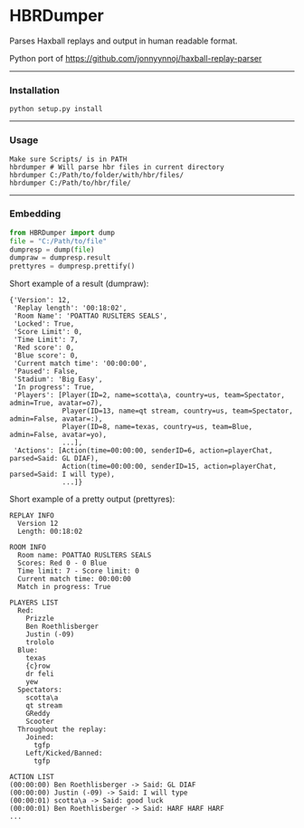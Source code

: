 # HBRDumper
Parses Haxball replays and output in human readable format.

Python port of https://github.com/jonnyynnoj/haxball-replay-parser

---

### Installation
	python setup.py install
---
### Usage
	Make sure Scripts/ is in PATH
	hbrdumper # Will parse hbr files in current directory
	hbrdumper C:/Path/to/folder/with/hbr/files/
	hbrdumper C:/Path/to/hbr/file/
---
### Embedding
```python
from HBRDumper import dump
file = "C:/Path/to/file"
dumpresp = dump(file)
dumpraw = dumpresp.result
prettyres = dumpresp.prettify()
```
Short example of a result (dumpraw):

    {'Version': 12,
     'Replay length': '00:18:02',
     'Room Name': 'POATTAO RUSLTERS SEALS',
     'Locked': True,
     'Score Limit': 0,
     'Time Limit': 7,
     'Red score': 0,
     'Blue score': 0,
     'Current match time': '00:00:00',
     'Paused': False,
     'Stadium': 'Big Easy',
     'In progress': True,
     'Players': [Player(ID=2, name=scotta\a, country=us, team=Spectator, admin=True, avatar=o7),
                 Player(ID=13, name=qt stream, country=us, team=Spectator, admin=False, avatar=:),
                 Player(ID=8, name=texas, country=us, team=Blue, admin=False, avatar=yo),
                 ...],
     'Actions': [Action(time=00:00:00, senderID=6, action=playerChat, parsed=Said: GL DIAF),
                 Action(time=00:00:00, senderID=15, action=playerChat, parsed=Said: I will type),
                 ...]}
Short example of a pretty output (prettyres):

    REPLAY INFO
      Version 12
      Length: 00:18:02

    ROOM INFO
      Room name: POATTAO RUSLTERS SEALS
      Scores: Red 0 - 0 Blue
      Time limit: 7 - Score limit: 0
      Current match time: 00:00:00
      Match in progress: True

    PLAYERS LIST
      Red:
        Prizzle
        Ben Roethlisberger
        Justin (-09)
        trololo
      Blue:
        texas
        {c}row 
        dr feli
        yew
      Spectators:
        scotta\a
        qt stream
        GReddy
        Scooter
      Throughout the replay:
        Joined:
          tgfp
        Left/Kicked/Banned:
          tgfp

    ACTION LIST
    (00:00:00) Ben Roethlisberger -> Said: GL DIAF
    (00:00:00) Justin (-09) -> Said: I will type
    (00:00:01) scotta\a -> Said: good luck
    (00:00:01) Ben Roethlisberger -> Said: HARF HARF HARF
    ...